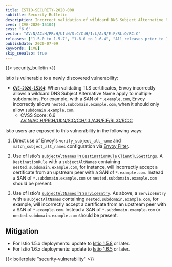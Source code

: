 ```yaml
---
title: ISTIO-SECURITY-2020-008
subtitle: Security Bulletin
description: Incorrect validation of wildcard DNS Subject Alternative Names.
cves: [CVE-2020-15104]
cvss: "6.6"
vector: "AV:N/AC:H/PR:H/UI:N/S:C/C:H/I:L/A:N/E:F/RL:O/RC:C"
releases: ["1.5.0 to 1.5.7", "1.6.0 to 1.6.4", "All releases prior to 1.5.0"]
publishdate: 2020-07-09
keywords: [CVE]
skip_seealso: true
---
```


{{< security_bulletin >}}

Istio is vulnerable to a newly discovered vulnerability:

* __[`CVE-2020-15104`](https://cve.mitre.org/cgi-bin/cvename.cgi?name=CVE-2020-15104)__:
When validating TLS certificates, Envoy incorrectly allows a wildcard DNS Subject Alternative Name apply to multiple subdomains. For example, with a SAN of `*.example.com`, Envoy incorrectly allows `nested.subdomain.example.com`, when it should only allow `subdomain.example.com`.
    * CVSS Score: 6.6 [AV:N/AC:H/PR:H/UI:N/S:C/C:H/I:L/A:N/E:F/RL:O/RC:C](https://nvd.nist.gov/vuln-metrics/cvss/v3-calculator?vector=AV:N/AC:H/PR:H/UI:N/S:C/C:H/I:L/A:N/E:F/RL:O/RC:C&version=3.1)

Istio users are exposed to this vulnerability in the following ways:

1. Direct use of Envoy's `verify_subject_alt_name` and `match_subject_alt_names` configuration via [Envoy Filter](/docs/reference/config/networking/envoy-filter/).

1. Use of Istio's [`subjectAltNames` in `DestinationRule` `ClientTLSSettings`](/docs/reference/config/networking/destination-rule/#ClientTLSSettings).  A `DestinationRule` with a `subjectAltNames` containing `nested.subdomain.example.com`, for instance, will incorrectly accept a certificate from an upstream peer with a SAN of `*.example.com`.  Instead a SAN of `*.subdomain.example.com` or `nested.subdomain.example.com` should be present.

1. Use of Istio's [`subjectAltNames` in `ServiceEntry`](/docs/reference/config/networking/service-entry/).  As above, a `ServiceEntry` with a `subjectAltNames` containing `nested.subdomain.example.com`, for example, will incorrectly accept a certificate from an upstream peer with a SAN of `*.example.com`.  Instead a SAN of `*.subdomain.example.com` or `nested.subdomain.example.com` should be present.

## Mitigation

* For Istio 1.5.x deployments: update to [Istio 1.5.8](/news/releases/1.5.x/announcing-1.5.8) or later.
* For Istio 1.6.x deployments: update to [Istio 1.6.5](/news/releases/1.6.x/announcing-1.6.5) or later.

{{< boilerplate "security-vulnerability" >}}

